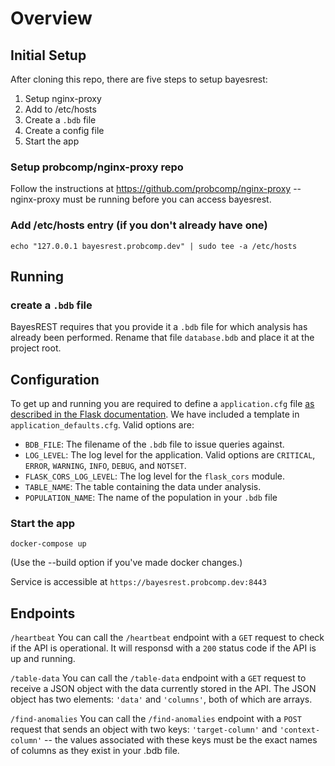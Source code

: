 # Overview

## Initial Setup

After cloning this repo, there are five steps to setup bayesrest:
1. Setup nginx-proxy
1. Add to /etc/hosts
1. Create a `.bdb` file
1. Create a config file
1. Start the app

### Setup probcomp/nginx-proxy repo

Follow the instructions at https://github.com/probcomp/nginx-proxy -- nginx-proxy must be running before you can access bayesrest.

### Add /etc/hosts entry (if you don't already have one)
```
echo "127.0.0.1 bayesrest.probcomp.dev" | sudo tee -a /etc/hosts
```

## Running

### create a `.bdb` file
BayesREST requires that you provide it a `.bdb` file for which analysis has already been performed. Rename that file `database.bdb` and place it at the project root.

## Configuration
To get up and running you are required to define a `application.cfg` file [as described in the Flask documentation](http://flask.pocoo.org/docs/0.12/config/).  We have included a template in `application_defaults.cfg`. Valid options are:
- `BDB_FILE`: The filename of the `.bdb` file to issue queries against.
- `LOG_LEVEL`: The log level for the application. Valid options are `CRITICAL`, `ERROR`, `WARNING`, `INFO`, `DEBUG`, and `NOTSET`.
- `FLASK_CORS_LOG_LEVEL`: The log level for the `flask_cors` module.
- `TABLE_NAME`: The table containing the data under analysis.
- `POPULATION_NAME`: The name of the population in your `.bdb` file

### Start the app
```
docker-compose up
```
(Use the --build option if you've made docker changes.)

Service is accessible at `https://bayesrest.probcomp.dev:8443`

## Endpoints

`/heartbeat`
You can call the `/heartbeat` endpoint with a `GET` request to check if the API is operational.  It will responsd with a `200` status code if the API is up and running.

`/table-data`
You can call the `/table-data` endpoint with a `GET` request to receive a JSON object with the data currently stored in the API.  The JSON object has two elements: `'data'` and `'columns'`, both of which are arrays.

`/find-anomalies`
You can call the `/find-anomalies` endpoint with a `POST` request that sends an object with two keys: `'target-column'` and `'context-column'` -- the values associated with these keys must be the exact names of columns as they exist in your .bdb file.
